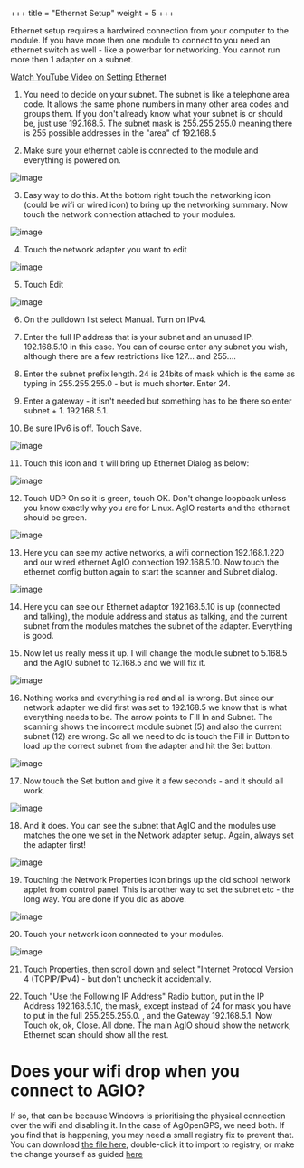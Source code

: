 +++
title = "Ethernet Setup"
weight = 5
+++

Ethernet setup requires a hardwired connection from your computer to the module.
If you have more then one module to connect to you need an ethernet switch as
well - like a powerbar for networking. You cannot run more then 1 adapter on a
subnet.

[Watch YouTube Video on Setting Ethernet](https://www.youtube.com/watch?v=kb54ZQuGYJE)

1. You need to decide on your subnet. The subnet is like a telephone area code.
   It allows the same phone numbers in many other area codes and groups them. If
   you don't already know what your subnet is or should be, just use 192.168.5.
   The subnet mask is 255.255.255.0 meaning there is 255 possible addresses in
   the "area" of 192.168.5

2. Make sure your ethernet cable is connected to the module and everything is
   powered on.

![image](../img/ethernet-connected.png)

3. Easy way to do this. At the bottom right touch the networking icon (could be
   wifi or wired icon) to bring up the networking summary. Now touch the network
   connection attached to your modules.

![image](../img/ethernet-settings.png)

4. Touch the network adapter you want to edit

![image](../img/ethernet-network-adapter.png)

5. Touch Edit

![image](../img/ethernet-adapter-settings.png)

6. On the pulldown list select Manual. Turn on IPv4.

7. Enter the full IP address that is your subnet and an unused IP. 192.168.5.10
   in this case. You can of course enter any subnet you wish, although there are
   a few restrictions like 127... and 255....

8. Enter the subnet prefix length. 24 is 24bits of mask which is the same as
   typing in 255.255.255.0 - but is much shorter. Enter 24.

9. Enter a gateway - it isn't needed but something has to be there so enter
   subnet + 1. 192.168.5.1.

10. Be sure IPv6 is off. Touch Save.

![image](../img/agio-open-ethernet.png)

11. Touch this icon and it will bring up Ethernet Dialog as below:

![image](../img/agio-ethernet-configuration.png)

12. Touch UDP On so it is green, touch OK. Don't change loopback unless you know
    exactly why you are for Linux. AgIO restarts and the ethernet should be
    green.

![image](../img/agio-ethernet-connected.png)

13. Here you can see my active networks, a wifi connection 192.168.1.220 and our
    wired ethernet AgIO connection 192.168.5.10. Now touch the ethernet config
    button again to start the scanner and Subnet dialog.

![image](../img/agio-ethernet-subnet.png)

14. Here you can see our Ethernet adaptor 192.168.5.10 is up (connected and
    talking), the module address and status as talking, and the current subnet
    from the modules matches the subnet of the adapter. Everything is good.

15. Now let us really mess it up. I will change the module subnet to 5.168.5 and
    the AgIO subnet to 12.168.5 and we will fix it.

![image](../img/agio-ethernet-subnet-wrong.png)

16. Nothing works and everything is red and all is wrong. But since our network
    adapter we did first was set to 192.168.5 we know that is what everything
    needs to be. The arrow points to Fill In and Subnet. The scanning shows the
    incorrect module subnet (5) and also the current subnet (12) are wrong. So
    all we need to do is touch the Fill in Button to load up the correct subnet
    from the adapter and hit the Set button.

![image](../img/agio-ethernet-subnet-set.png)

17. Now touch the Set button and give it a few seconds - and it should all work.

![image](../img/agio-ethernet-subnet-corrected.png)

18. And it does. You can see the subnet that AgIO and the modules use matches
    the one we set in the Network adapter setup. Again, always set the adapter
    first!

![image](../img/agio-ethernet-subnet-windows-network.png)

19. Touching the Network Properties icon brings up the old school network applet
    from control panel. This is another way to set the subnet etc - the long
    way. You are done if you did as above.

![image](../img/ethernet-adapters.png)

20. Touch your network icon connected to your modules.

![image](../img/ethernet-ipv4-properties.png)

21. Touch Properties, then scroll down and select "Internet Protocol Version 4
    (TCPIP/IPv4) - but don't uncheck it accidentally.

22. Touch "Use the Following IP Address" Radio button, put in the IP Address
    192.168.5.10, the mask, except instead of 24 for mask you have to put in the
    full 255.255.255.0. , and the Gateway 192.168.5.1. Now Touch ok, ok, Close.
    All done. The main AgIO should show the network, Ethernet scan should show
    all the rest.

# Does your wifi drop when you connect to AGIO?

If so, that can be because Windows is prioritising the physical connection over
the wifi and disabling it. In the case of AgOpenGPS, we need both. If you find
that is happening, you may need a small registry fix to prevent that. You can
download
[the file here](https://raw.githubusercontent.com/AgOpenGPS-Official/Boards/main/Misc/Network-Drop-Fix.reg),
double-click it to import to registry, or make the change yourself as guided
[here](https://discourse.agopengps.com/t/toughpad-book/399/110)
